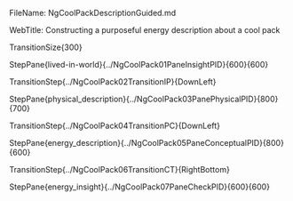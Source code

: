 FileName: NgCoolPackDescriptionGuided.md

WebTitle: Constructing a purposeful energy description about a cool pack

TransitionSize{300}

StepPane{lived-in-world}{../NgCoolPack01PaneInsightPID}{600}{600}

TransitionStep{../NgCoolPack02TransitionIP}{DownLeft}

StepPane{physical_description}{../NgCoolPack03PanePhysicalPID}{800}{700}

TransitionStep{../NgCoolPack04TransitionPC}{DownLeft}

StepPane{energy_description}{../NgCoolPack05PaneConceptualPID}{800}{600}

TransitionStep{../NgCoolPack06TransitionCT}{RightBottom}

StepPane{energy_insight}{../NgCoolPack07PaneCheckPID}{600}{600}
